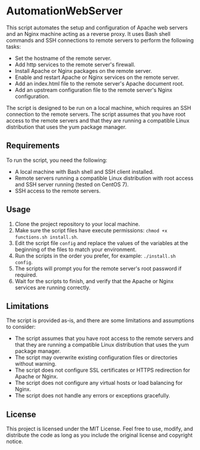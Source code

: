 # AutomationWebServer
This script automates the setup and configuration of Apache web servers and an Nginx machine acting as a reverse proxy. It uses Bash shell commands and SSH connections to remote servers to perform the following tasks:

- Set the hostname of the remote server.
- Add http services to the remote server's firewall.
- Install Apache or Nginx packages on the remote server.
- Enable and restart Apache or Nginx services on the remote server.
- Add an index.html file to the remote server's Apache document root.
- Add an upstream configuration file to the remote server's Nginx configuration.


The script is designed to be run on a local machine, which requires an SSH connection to the remote servers. The script assumes that you have root access to the remote servers and that they are running a compatible Linux distribution that uses the yum package manager.

## Requirements

To run the script, you need the following:

* A local machine with Bash shell and SSH client installed.
* Remote servers running a compatible Linux distribution with root access and SSH server running (tested on CentOS 7).
* SSH access to the remote servers.

## Usage

1. Clone the project repository to your local machine.
2. Make sure the script files have execute permissions: `chmod +x functions.sh install.sh`.
3. Edit the script file `config` and replace the values of the variables at the beginning of the files to match your environment.
4. Run the scripts in the order you prefer, for example: `./install.sh config`.
5. The scripts will prompt you for the remote server's root password if required.
6. Wait for the scripts to finish, and verify that the Apache or Nginx services are running correctly.

## Limitations

The script is provided as-is, and there are some limitations and assumptions to consider:

* The script assumes that you have root access to the remote servers and that they are running a compatible Linux distribution that uses the yum package manager.
* The script may overwrite existing configuration files or directories without warning.
* The script does not configure SSL certificates or HTTPS redirection for Apache or Nginx.
* The script does not configure any virtual hosts or load balancing for Nginx.
* The script does not handle any errors or exceptions gracefully.

## License

This project is licensed under the MIT License. Feel free to use, modify, and distribute the code as long as you include the original license and copyright notice.

